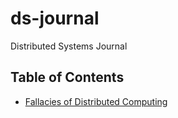 # ds-journal

Distributed Systems Journal

## Table of Contents

- [Fallacies of Distributed Computing](#fallacies.md)
